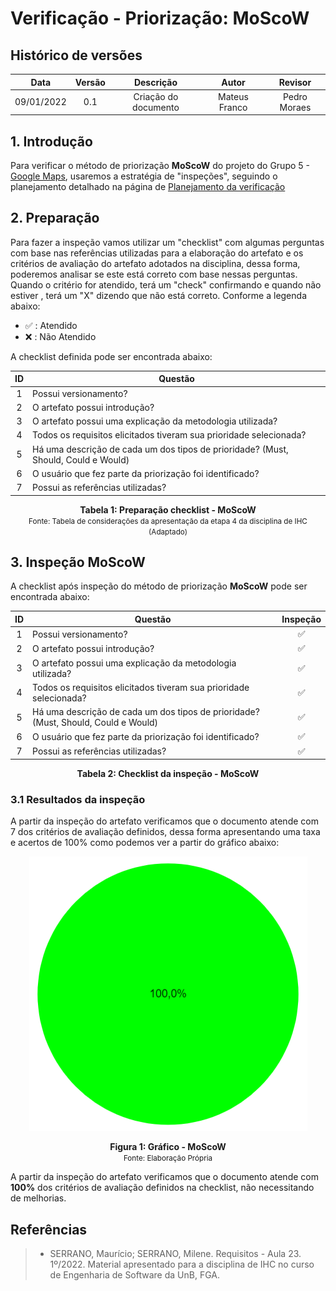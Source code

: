 # Verificação - Priorização: MoScoW

## Histórico de versões
| Data | Versão | Descrição | Autor | Revisor |
| :---: | :---: | :---: | :---: | :---: |
| 09/01/2022 | 0.1 | Criação do documento | Mateus Franco | Pedro Moraes |

## 1. Introdução

Para verificar o método de priorização **MoScoW** do projeto do Grupo 5 - [Google Maps](https://requisitos-de-software.github.io/2022.2-GoogleMaps/), usaremos a estratégia de "inspeções", seguindo o planejamento detalhado na página de [Planejamento da verificação](../planejamento.md)

## 2. Preparação

Para fazer a inspeção vamos utilizar um "checklist" com algumas perguntas com base nas referências utilizadas para a elaboração do artefato e os critérios de avaliação do artefato adotados na disciplina, dessa forma, poderemos analisar se este está correto com base nessas perguntas. Quando o critério for atendido, terá um "check" confirmando e quando não estiver , terá um "X" dizendo que não está correto. Conforme a legenda abaixo:

- ✅ : Atendido
- ❌ : Não Atendido

A checklist definida pode ser encontrada abaixo:

<center>

| ID | Questão |
| :---: | --- |
| 1 | Possui versionamento? |
| 2 | O artefato possui introdução? |
| 3 | O artefato possui uma explicação da metodologia utilizada? |
| 4 | Todos os requisitos elicitados tiveram sua prioridade selecionada? |
| 5 | Há uma descrição de cada um dos tipos de prioridade? (Must, Should, Could e Would) | 
| 6 | O usuário que fez parte da priorização foi identificado? |
| 7 | Possui as referências utilizadas? |

</center>

<figcaption align='center'>
    <b>Tabela 1: Preparação checklist - MoScoW </b>
    <br><small> Fonte: Tabela de considerações da apresentação da etapa 4 da disciplina de IHC (Adaptado)</small>
</figcaption>


## 3. Inspeção MoScoW

A checklist após inspeção do método de priorização **MoScoW** pode ser encontrada abaixo:

<center>

| ID | Questão | Inspeção |
| :---: | --- | :---: |
| 1 | Possui versionamento? |✅|
| 2 | O artefato possui introdução? |✅|
| 3 | O artefato possui uma explicação da metodologia utilizada? |✅|
| 4 | Todos os requisitos elicitados tiveram sua prioridade selecionada? |✅|
| 5 | Há uma descrição de cada um dos tipos de prioridade? (Must, Should, Could e Would) |✅| 
| 6 | O usuário que fez parte da priorização foi identificado? |✅|
| 7 | Possui as referências utilizadas? |✅|


</center>

<figcaption align='center'>
    <b>Tabela 2: Checklist da inspeção - MoScoW </b>
</figcaption>

### 3.1 Resultados da inspeção
 A partir da inspeção do artefato verificamos que o documento atende com 7 dos critérios de avaliação definidos, dessa forma apresentando uma taxa e acertos de 100% como podemos ver a partir do gráfico abaixo:

<center>

![Grafico](../assets/../../assets/vericicacao/grafico-personas.png)

</center>

<figcaption align='center'>
    <b>Figura 1: Gráfico - MoScoW  </b>
    <br><small> Fonte: Elaboração Própria </small>
</figcaption>


 A partir da inspeção do artefato verificamos que o documento atende com **100%** dos critérios de avaliação definidos na checklist, não necessitando de melhorias.


## Referências

> * SERRANO, Maurício; SERRANO, Milene. Requisitos - Aula 23. 1º/2022. Material apresentado para a disciplina de IHC no curso de Engenharia de Software da UnB, FGA.
